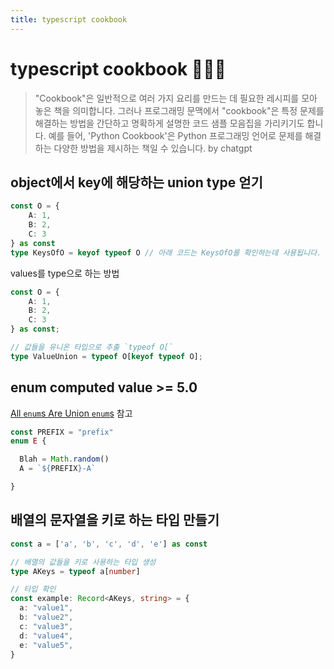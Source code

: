 ```yaml
---
title: typescript cookbook
---
```

# typescript cookbook 🧑🏽‍🍳

> "Cookbook"은 일반적으로 여러 가지 요리를 만드는 데 필요한 레시피를 모아 놓은 책을 의미합니다. 그러나 프로그래밍 문맥에서 "cookbook"은 특정 문제를 해결하는 방법을 간단하고 명확하게 설명한 코드 샘플 모음집을 가리키기도 합니다. 예를 들어, 'Python Cookbook'은 Python 프로그래밍 언어로 문제를 해결하는 다양한 방법을 제시하는 책일 수 있습니다.
> by chatgpt

## object에서 key에 해당하는 union type 얻기

```typescript
const O = { 
	A: 1, 
	B: 2, 
	C: 3 
} as const
type KeysOfO = keyof typeof O // 아래 코드는 KeysOfO를 확인하는데 사용됩니다. console.log(KeysOfO); // "A" | "B" | "C"
```

values를 type으로 하는 방법
```ts
const O = { 
	A: 1, 
	B: 2, 
	C: 3 
} as const;

// 값들을 유니온 타입으로 추출 `typeof O[`
type ValueUnion = typeof O[keyof typeof O];
```
## enum computed value  >= 5.0
[All `enum`s Are Union `enum`s](https://www.typescriptlang.org/docs/handbook/release-notes/typescript-5-0.html#all-enums-are-union-enums) 참고
```ts
const PREFIX = "prefix"
enum E {

  Blah = Math.random()
  A = `${PREFIX}-A`

}
```

## 배열의 문자열을 키로 하는 타입 만들기

```ts
const a = ['a', 'b', 'c', 'd', 'e'] as const

// 배열의 값들을 키로 사용하는 타입 생성
type AKeys = typeof a[number]

// 타입 확인
const example: Record<AKeys, string> = {
  a: "value1",
  b: "value2",
  c: "value3",
  d: "value4",
  e: "value5",
}
```